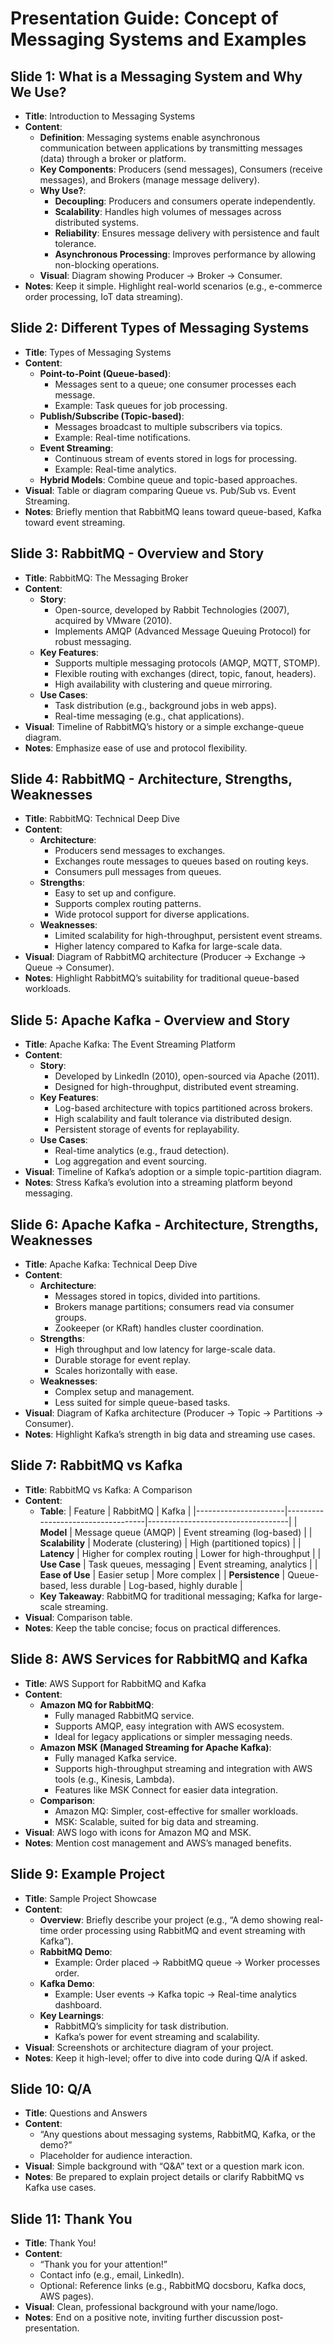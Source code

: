 # Presentation Guide: Concept of Messaging Systems and Examples

## Slide 1: What is a Messaging System and Why We Use?
- **Title**: Introduction to Messaging Systems
- **Content**:
  - **Definition**: Messaging systems enable asynchronous communication between applications by transmitting messages (data) through a broker or platform.
  - **Key Components**: Producers (send messages), Consumers (receive messages), and Brokers (manage message delivery).
  - **Why Use?**:
    - **Decoupling**: Producers and consumers operate independently.
    - **Scalability**: Handles high volumes of messages across distributed systems.
    - **Reliability**: Ensures message delivery with persistence and fault tolerance.
    - **Asynchronous Processing**: Improves performance by allowing non-blocking operations.
  - **Visual**: Diagram showing Producer → Broker → Consumer.
- **Notes**: Keep it simple. Highlight real-world scenarios (e.g., e-commerce order processing, IoT data streaming).

## Slide 2: Different Types of Messaging Systems
- **Title**: Types of Messaging Systems
- **Content**:
  - **Point-to-Point (Queue-based)**:
    - Messages sent to a queue; one consumer processes each message.
    - Example: Task queues for job processing.
  - **Publish/Subscribe (Topic-based)**:
    - Messages broadcast to multiple subscribers via topics.
    - Example: Real-time notifications.
  - **Event Streaming**:
    - Continuous stream of events stored in logs for processing.
    - Example: Real-time analytics.
  - **Hybrid Models**: Combine queue and topic-based approaches.
- **Visual**: Table or diagram comparing Queue vs. Pub/Sub vs. Event Streaming.
- **Notes**: Briefly mention that RabbitMQ leans toward queue-based, Kafka toward event streaming.

## Slide 3: RabbitMQ - Overview and Story
- **Title**: RabbitMQ: The Messaging Broker
- **Content**:
  - **Story**:
    - Open-source, developed by Rabbit Technologies (2007), acquired by VMware (2010).
    - Implements AMQP (Advanced Message Queuing Protocol) for robust messaging.
  - **Key Features**:
    - Supports multiple messaging protocols (AMQP, MQTT, STOMP).
    - Flexible routing with exchanges (direct, topic, fanout, headers).
    - High availability with clustering and queue mirroring.
  - **Use Cases**:
    - Task distribution (e.g., background jobs in web apps).
    - Real-time messaging (e.g., chat applications).
- **Visual**: Timeline of RabbitMQ’s history or a simple exchange-queue diagram.
- **Notes**: Emphasize ease of use and protocol flexibility.

## Slide 4: RabbitMQ - Architecture, Strengths, Weaknesses
- **Title**: RabbitMQ: Technical Deep Dive
- **Content**:
  - **Architecture**:
    - Producers send messages to exchanges.
    - Exchanges route messages to queues based on routing keys.
    - Consumers pull messages from queues.
  - **Strengths**:
    - Easy to set up and configure.
    - Supports complex routing patterns.
    - Wide protocol support for diverse applications.
  - **Weaknesses**:
    - Limited scalability for high-throughput, persistent event streams.
    - Higher latency compared to Kafka for large-scale data.
- **Visual**: Diagram of RabbitMQ architecture (Producer → Exchange → Queue → Consumer).
- **Notes**: Highlight RabbitMQ’s suitability for traditional queue-based workloads.

## Slide 5: Apache Kafka - Overview and Story
- **Title**: Apache Kafka: The Event Streaming Platform
- **Content**:
  - **Story**:
    - Developed by LinkedIn (2010), open-sourced via Apache (2011).
    - Designed for high-throughput, distributed event streaming.
  - **Key Features**:
    - Log-based architecture with topics partitioned across brokers.
    - High scalability and fault tolerance via distributed design.
    - Persistent storage of events for replayability.
  - **Use Cases**:
    - Real-time analytics (e.g., fraud detection).
    - Log aggregation and event sourcing.
- **Visual**: Timeline of Kafka’s adoption or a simple topic-partition diagram.
- **Notes**: Stress Kafka’s evolution into a streaming platform beyond messaging.

## Slide 6: Apache Kafka - Architecture, Strengths, Weaknesses
- **Title**: Apache Kafka: Technical Deep Dive
- **Content**:
  - **Architecture**:
    - Messages stored in topics, divided into partitions.
    - Brokers manage partitions; consumers read via consumer groups.
    - Zookeeper (or KRaft) handles cluster coordination.
  - **Strengths**:
    - High throughput and low latency for large-scale data.
    - Durable storage for event replay.
    - Scales horizontally with ease.
  - **Weaknesses**:
    - Complex setup and management.
    - Less suited for simple queue-based tasks.
- **Visual**: Diagram of Kafka architecture (Producer → Topic → Partitions → Consumer).
- **Notes**: Highlight Kafka’s strength in big data and streaming use cases.

## Slide 7: RabbitMQ vs Kafka
- **Title**: RabbitMQ vs Kafka: A Comparison
- **Content**:
  - **Table**:
    | Feature              | RabbitMQ                          | Kafka                             |
    |----------------------|-----------------------------------|-----------------------------------|
    | **Model**            | Message queue (AMQP)             | Event streaming (log-based)      |
    | **Scalability**      | Moderate (clustering)            | High (partitioned topics)        |
    | **Latency**          | Higher for complex routing       | Lower for high-throughput        |
    | **Use Case**         | Task queues, messaging           | Event streaming, analytics       |
    | **Ease of Use**      | Easier setup                     | More complex                     |
    | **Persistence**      | Queue-based, less durable        | Log-based, highly durable        |
  - **Key Takeaway**: RabbitMQ for traditional messaging; Kafka for large-scale streaming.
- **Visual**: Comparison table.
- **Notes**: Keep the table concise; focus on practical differences.

## Slide 8: AWS Services for RabbitMQ and Kafka
- **Title**: AWS Support for RabbitMQ and Kafka
- **Content**:
  - **Amazon MQ for RabbitMQ**:
    - Fully managed RabbitMQ service.
    - Supports AMQP, easy integration with AWS ecosystem.
    - Ideal for legacy applications or simpler messaging needs.
  - **Amazon MSK (Managed Streaming for Apache Kafka)**:
    - Fully managed Kafka service.
    - Supports high-throughput streaming and integration with AWS tools (e.g., Kinesis, Lambda).
    - Features like MSK Connect for easier data integration.
  - **Comparison**:
    - Amazon MQ: Simpler, cost-effective for smaller workloads.
    - MSK: Scalable, suited for big data and streaming.
- **Visual**: AWS logo with icons for Amazon MQ and MSK.
- **Notes**: Mention cost management and AWS’s managed benefits.

## Slide 9: Example Project
- **Title**: Sample Project Showcase
- **Content**:
  - **Overview**: Briefly describe your project (e.g., “A demo showing real-time order processing using RabbitMQ and event streaming with Kafka”).
  - **RabbitMQ Demo**:
    - Example: Order placed → RabbitMQ queue → Worker processes order.
  - **Kafka Demo**:
    - Example: User events → Kafka topic → Real-time analytics dashboard.
  - **Key Learnings**:
    - RabbitMQ’s simplicity for task distribution.
    - Kafka’s power for event streaming and scalability.
- **Visual**: Screenshots or architecture diagram of your project.
- **Notes**: Keep it high-level; offer to dive into code during Q/A if asked.

## Slide 10: Q/A
- **Title**: Questions and Answers
- **Content**:
  - “Any questions about messaging systems, RabbitMQ, Kafka, or the demo?”
  - Placeholder for audience interaction.
- **Visual**: Simple background with “Q&A” text or a question mark icon.
- **Notes**: Be prepared to explain project details or clarify RabbitMQ vs Kafka use cases.

## Slide 11: Thank You
- **Title**: Thank You!
- **Content**:
  - “Thank you for your attention!”
  - Contact info (e.g., email, LinkedIn).
  - Optional: Reference links (e.g., RabbitMQ docsboru, Kafka docs, AWS pages).
- **Visual**: Clean, professional background with your name/logo.
- **Notes**: End on a positive note, inviting further discussion post-presentation.
